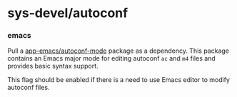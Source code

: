 # sys-devel/autoconf

### emacs
Pull a [app-emacs/autoconf-mode](../app-emacs/autoconf-mode.md) package as a dependency. This package contains an Emacs major mode for editing autoconf `ac` and `m4` files and provides basic syntax support.

This flag should be enabled if there is a need to use Emacs editor to modify autoconf files.
